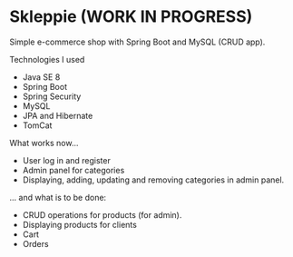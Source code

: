 # Skleppie (WORK IN PROGRESS)
Simple e-commerce shop with Spring Boot and MySQL (CRUD app).

Technologies I used

* Java SE 8
* Spring Boot
* Spring Security
* MySQL
* JPA and Hibernate
* TomCat

What works now...

* User log in and register
* Admin panel for categories
* Displaying, adding, updating and removing categories in admin panel.

... and what is to be done:

* CRUD operations for products (for admin).
* Displaying products for clients
* Cart
* Orders
